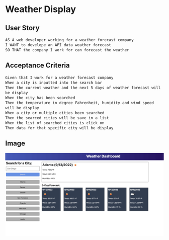 # Weather Display

## User Story

```
AS A web developer working for a weather forecast company
I WANT to develope an API data weather forecast
SO THAT the company I work for can forecast the weather
```

## Acceptance Criteria

```
Given that I work for a weather forecast company
When a city is inputted into the search bar
Then the current weather and the next 5 days of weather forecast will be display
When the city has been searched
Then the temperature in degree Fahrenheit, humidity and wind speed will be display
When a city or multiple cities been searched
Then the searced cities will be save in a list
When the list of searched cities is click on
Then data for that specific city will be display

```

## Image

![The weather app includes a search option, a list of cities, and a five-day forecast and current weather conditions for Atlanta.](./Assets/06-server-side-apis-homework-demo.png)


